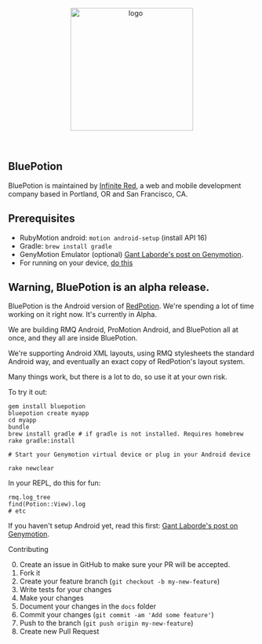 <p align="center"><img src="http://s3.amazonaws.com/ir_public/projects/redpotion/BluePotion_logo_500w.png" alt="logo" width="250px"></p>

<br />

BluePotion
-----------

BluePotion is maintained by [Infinite Red](http://infinite.red), a web and mobile development company based in Portland, OR and San Francisco, CA.

## Prerequisites

  - RubyMotion android: `motion android-setup` (install API 16)
  - Gradle: `brew install gradle`
  - GenyMotion Emulator (optional) [Gant Laborde's post on Genymotion](http://www.iconoclastlabs.com/blog/rubymotion-android-in-the-emulator-with-genymotion).
  - For running on your device, [do this](http://www.kingoapp.com/root-tutorials/how-to-enable-usb-debugging-mode-on-android.htm)

## Warning, BluePotion is an alpha release.

BluePotion is the Android version of [RedPotion](http://redpotion.org). We're spending a lot of time working on it right now. It's currently in Alpha.

We are building RMQ Android, ProMotion Android, and BluePotion all at once, and they all are inside BluePotion.

We're supporting Android XML layouts, using RMQ stylesheets the standard Android way, and eventually an exact copy of RedPotion's layout system.

Many things work, but there is a lot to do, so use it at your own risk.

To try it out:

```
gem install bluepotion
bluepotion create myapp
cd myapp
bundle
brew install gradle # if gradle is not installed. Requires homebrew
rake gradle:install

# Start your Genymotion virtual device or plug in your Android device

rake newclear
```

In your REPL, do this for fun:

```
rmq.log_tree
find(Potion::View).log
# etc
```

If you haven't setup Android yet, read this first: [Gant Laborde's post on Genymotion](http://www.iconoclastlabs.com/blog/rubymotion-android-in-the-emulator-with-genymotion).


Contributing

0. Create an issue in GitHub to make sure your PR will be accepted.
1. Fork it
2. Create your feature branch (`git checkout -b my-new-feature`)
3. Write tests for your changes
4. Make your changes
5. Document your changes in the `docs` folder
6. Commit your changes (`git commit -am 'Add some feature'`)
7. Push to the branch (`git push origin my-new-feature`)
8. Create new Pull Request
